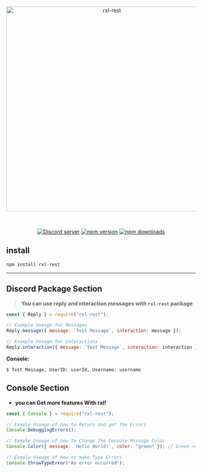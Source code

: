 <div align="center">
	<br />
	<p>
		<a href="https://www.npmjs.com/package/rxl-rest"><img src="https://media.discordapp.net/attachments/1106119206061223936/1155248969337810954/rxl.png?width=1440&height=492" width="546" alt="rxl-rest" /></a>
	</p>
	<br />
	<p>
		<a href="https://discord.gg/6CuMuv5Yzg"><img src="https://img.shields.io/discord/977544174125609010?logo=discord&color=5865F2" alt="Discord server" /></a>
		<a href="https://www.npmjs.com/package/rxl-rest"><img src="https://img.shields.io/npm/v/rxl-rest.svg?maxAge=3600" alt="npm version" /></a>
		<a href="https://www.npmjs.com/package/rxl-rest"><img src="https://img.shields.io/npm/dt/rxl-rest.svg?maxAge=3600" alt="npm downloads" /></a>
	</p>
</div>

## install

```sh
npm install rxl-rest
```

---

## Discord Package Section

> **You can use reply and interaction messages with `rxl-rest` package**

```js
const { Reply } = require("rxl-rest");

// Example Useage for Messages
Reply.message({ message: `Test Message`, interaction: message });

// Example Useage for Interactions
Reply.interaction({ message: `Test Message`, interaction: interaction });
```

**Console:**

```console
$ Test Message, UserID: userId, Username: username
```

## Console Section

- **you can Get more features With rxl!**

```js
const { Console } = require("rxl-rest");

// Exmple Useage of how to Return and get The Errors
Console.DebuggingErrors();

// Exmple Useage of how to Change The Console Msssage Color
Console.Color({ message: `Hello World!`, color: "green" }); // Green => green, Red => red

// Exmple Useage of how to make Type Errors
Console.throwTypeError("An error occurred");
```
